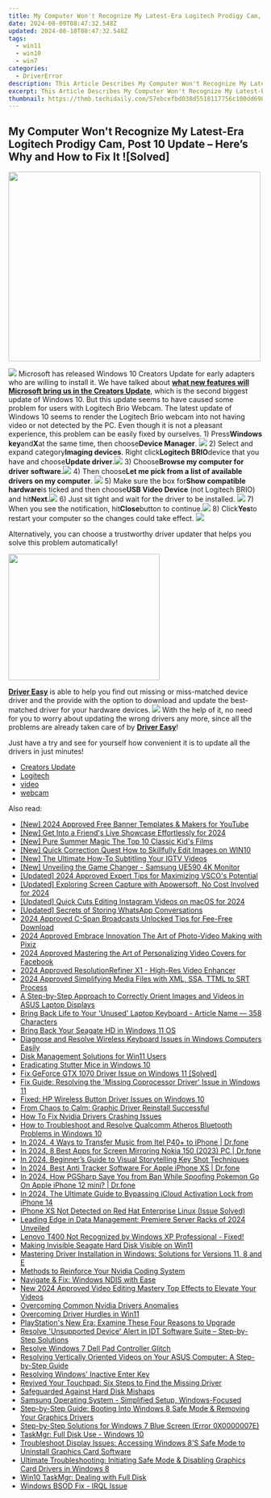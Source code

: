 ```yaml
---
title: My Computer Won't Recognize My Latest-Era Logitech Prodigy Cam, Post 10 Update – Here’s Why and How to Fix It ![Solved]
date: 2024-08-09T08:47:32.548Z
updated: 2024-08-10T08:47:32.548Z
tags:
  - win11
  - win10
  - win7
categories:
  - DriverError
description: This Article Describes My Computer Won't Recognize My Latest-Era Logitech Prodigy Cam, Post 10 Update – Here’s Why and How to Fix It ![Solved]
excerpt: This Article Describes My Computer Won't Recognize My Latest-Era Logitech Prodigy Cam, Post 10 Update – Here’s Why and How to Fix It ![Solved]
thumbnail: https://thmb.techidaily.com/57ebcefbd038d5518117756c100dd6989f85e0e6cff4615a7e12084a4473983a.jpg
---
```


## My Computer Won't Recognize My Latest-Era Logitech Prodigy Cam, Post 10 Update – Here’s Why and How to Fix It ![Solved]

<!-- affiliate ads begin -->
<a href="https://electronicx.pxf.io/c/5597632/1872456/14483" target="_top" id="1872456"><img src="//a.impactradius-go.com/display-ad/14483-1872456" border="0" alt="" width="500" height="375"/></a><img height="0" width="0" src="https://imp.pxf.io/i/5597632/1872456/14483" style="position:absolute;visibility:hidden;" border="0" />
<!-- affiliate ads end -->
![](https://images.drivereasy.com/wp-content/uploads/2017/04/img_58e8542d5f712.jpg) Microsoft has released Windows 10 Creators Update for early adapters who are willing to install it. We have talked about [**what new features will Microsoft bring us in the Creators Update**](https://tools.techidaily.com/drivereasy/download/), which is the second biggest update of Windows 10\. But this update seems to have caused some problem for users with Logitech Brio Webcam. The latest update of Windows 10 seems to render the Logitech Brio webcam into not having video or not detected by the PC. Even though it is not a pleasant experience, this problem can be easily fixed by ourselves. 1) Press**Windows key**and**X**at the same time, then choose**Device Manager**. ![](https://images.drivereasy.com/wp-content/uploads/2017/04/img_58e85923107a1.png) 2) Select and expand category**Imaging devices**. Right click**Logitech BRIO**device that you have and choose**Update driver**.![](https://images.drivereasy.com/wp-content/uploads/2017/04/img_58e859d4ef307.png) 3) Choose**Browse my computer for driver software**.![](https://images.drivereasy.com/wp-content/uploads/2017/04/img_58e85a003df4c.png) 4) Then choose**Let me pick from a list of available drivers on my computer**. ![](https://images.drivereasy.com/wp-content/uploads/2017/04/img_58e85d8b8105b.png) 5) Make sure the box for**Show compatible hardware**is ticked and then choose**USB Video Device** (not Logitech BRIO) and hit**Next**.![](https://images.drivereasy.com/wp-content/uploads/2017/04/img_58e85dd5a891d.png) 6) Just sit tight and wait for the driver to be installed. ![](https://images.drivereasy.com/wp-content/uploads/2017/04/img_58e85df98fd5e.png) 7) When you see the notification, hit**Close**button to continue.![](https://images.drivereasy.com/wp-content/uploads/2017/04/img_58e85e17a0d71.png) 8) Click**Yes**to restart your computer so the changes could take effect. ![](https://images.drivereasy.com/wp-content/uploads/2017/04/img_58e85e568a63a.png)

 Alternatively, you can choose a trustworthy driver updater that helps you solve this problem automatically!

<!-- affiliate ads begin -->
<a href="https://bluettius.sjv.io/c/5597632/2027209/17108" target="_top" id="2027209"><img src="//a.impactradius-go.com/display-ad/17108-2027209" border="0" alt="" width="300" height="250"/></a><img height="0" width="0" src="https://imp.pxf.io/i/5597632/2027209/17108" style="position:absolute;visibility:hidden;" border="0" />
<!-- affiliate ads end -->
[**Driver Easy**](https://tools.techidaily.com/drivereasy/download/) is able to help you find out missing or miss-matched device driver and the provide with the option to download and update the best-matched driver for your hardware devices. ![](https://images.drivereasy.com/wp-content/uploads/2017/04/img_58e86090c796e.jpg) With the help of it, no need for you to worry about updating the wrong drivers any more, since all the problems are already taken care of by [**Driver Easy**](https://tools.techidaily.com/drivereasy/download/)!

 Just have a try and see for yourself how convenient it is to update all the drivers in just minutes!

* [Creators Update](https://zonlipartnershipprogram.pxf.io/b0rbxy)
* [Logitech](https://store.drivereasy.com/order/cart.php?PRODS=4731822&QTY=1&AFFILIATE=108875)
* [video](https://tools.techidaily.com/drivereasy/download/)
* [webcam](https://tools.techidaily.com/drivereasy/download/)

<ins class="adsbygoogle"
     style="display:block"
     data-ad-format="autorelaxed"
     data-ad-client="ca-pub-7571918770474297"
     data-ad-slot="1223367746"></ins>



<ins class="adsbygoogle"
     style="display:block"
     data-ad-client="ca-pub-7571918770474297"
     data-ad-slot="8358498916"
     data-ad-format="auto"
     data-full-width-responsive="true"></ins>

<span class="atpl-alsoreadstyle">Also read:</span>
<div><ul>
<li><a href="https://eaxpv-info.techidaily.com/new-2024-approved-free-banner-templates-and-makers-for-youtube/"><u>[New] 2024 Approved  Free Banner Templates & Makers for YouTube</u></a></li>
<li><a href="https://tiktok-clips.techidaily.com/new-get-into-a-friends-live-showcase-effortlessly-for-2024/"><u>[New] Get Into a Friend's Live Showcase Effortlessly for 2024</u></a></li>
<li><a href="https://extra-skills.techidaily.com/new-pure-summer-magic-the-top-10-classic-kids-films/"><u>[New] Pure Summer Magic  The Top 10 Classic Kid's Films</u></a></li>
<li><a href="https://extra-guidance.techidaily.com/new-quick-correction-quest-how-to-skillfully-edit-images-on-win10/"><u>[New] Quick Correction Quest  How to Skillfully Edit Images on WIN10</u></a></li>
<li><a href="https://instagram-clips.techidaily.com/new-the-ultimate-how-to-subtitling-your-igtv-videos/"><u>[New] The Ultimate How-To  Subtitling Your IGTV Videos</u></a></li>
<li><a href="https://some-approaches.techidaily.com/new-unveiling-the-game-changer-samsung-ue590-4k-monitor/"><u>[New] Unveiling the Game Changer - Samsung UE590 4K Monitor</u></a></li>
<li><a href="https://vp-tips.techidaily.com/updated-2024-approved-expert-tips-for-maximizing-vscos-potential/"><u>[Updated] 2024 Approved  Expert Tips for Maximizing VSCO's Potential</u></a></li>
<li><a href="https://screen-video-capture.techidaily.com/updated-exploring-screen-capture-with-apowersoft-no-cost-involved-for-2024/"><u>[Updated] Exploring Screen Capture with Apowersoft, No Cost Involved for 2024</u></a></li>
<li><a href="https://instagram-video-recordings.techidaily.com/updated-quick-cuts-editing-instagram-videos-on-macos-for-2024/"><u>[Updated] Quick Cuts  Editing Instagram Videos on macOS for 2024</u></a></li>
<li><a href="https://screen-mirroring-recording.techidaily.com/updated-secrets-of-storing-whatsapp-conversations/"><u>[Updated] Secrets of Storing WhatsApp Conversations</u></a></li>
<li><a href="https://extra-lessons.techidaily.com/2024-approved-c-span-broadcasts-unlocked-tips-for-fee-free-download/"><u>2024 Approved  C-Span Broadcasts Unlocked  Tips for Fee-Free Download</u></a></li>
<li><a href="https://fox-links.techidaily.com/2024-approved-embrace-innovation-the-art-of-photo-video-making-with-pixiz/"><u>2024 Approved  Embrace Innovation  The Art of Photo-Video Making with Pixiz</u></a></li>
<li><a href="https://facebook-video-recording.techidaily.com/2024-approved-mastering-the-art-of-personalizing-video-covers-for-facebook/"><u>2024 Approved  Mastering the Art of Personalizing Video Covers for Facebook</u></a></li>
<li><a href="https://extra-support.techidaily.com/2024-approved-resolutionrefiner-x1-high-res-video-enhancer/"><u>2024 Approved  ResolutionRefiner X1 - High-Res Video Enhancer</u></a></li>
<li><a href="https://extra-support.techidaily.com/2024-approved-simplifying-media-files-with-xml-ssa-ttml-to-srt-process/"><u>2024 Approved  Simplifying Media Files with XML, SSA, TTML to SRT Process</u></a></li>
<li><a href="https://driver-error.techidaily.com/a-step-by-step-approach-to-correctly-orient-images-and-videos-in-asus-laptop-displays/"><u>A Step-by-Step Approach to Correctly Orient Images and Videos in ASUS Laptop Displays</u></a></li>
<li><a href="https://driver-error.techidaily.com/bring-back-life-to-your-unused-laptop-keyboard-article-name-358-characters/"><u>Bring Back Life to Your 'Unused' Laptop Keyboard - Article Name — 358 Characters</u></a></li>
<li><a href="https://driver-error.techidaily.com/bring-back-your-seagate-hd-in-windows-11-os/"><u>Bring Back Your Seagate HD in Windows 11 OS</u></a></li>
<li><a href="https://driver-error.techidaily.com/diagnose-and-resolve-wireless-keyboard-issues-in-windows-computers-easily/"><u>Diagnose and Resolve Wireless Keyboard Issues in Windows Computers Easily</u></a></li>
<li><a href="https://driver-error.techidaily.com/disk-management-solutions-for-win11-users/"><u>Disk Management Solutions for Win11 Users</u></a></li>
<li><a href="https://driver-error.techidaily.com/eradicating-stutter-mice-in-windows-10/"><u>Eradicating Stutter Mice in Windows 10</u></a></li>
<li><a href="https://driver-error.techidaily.com/fix-geforce-gtx-1070-driver-issue-on-windows-11-solved/"><u>Fix GeForce GTX 1070 Driver Issue on Windows 11 [Solved]</u></a></li>
<li><a href="https://driver-error.techidaily.com/fix-guide-resolving-the-missing-coprocessor-driver-issue-in-windows-11/"><u>Fix Guide: Resolving the 'Missing Coprocessor Driver' Issue in Windows 11</u></a></li>
<li><a href="https://driver-error.techidaily.com/fixed-hp-wireless-button-driver-issues-on-windows-10/"><u>Fixed: HP Wireless Button Driver Issues on Windows 10</u></a></li>
<li><a href="https://driver-error.techidaily.com/from-chaos-to-calm-graphic-driver-reinstall-successful/"><u>From Chaos to Calm: Graphic Driver Reinstall Successful</u></a></li>
<li><a href="https://driver-error.techidaily.com/how-to-fix-nvidia-drivers-crashing-issues/"><u>How To Fix Nvidia Drivers Crashing Issues</u></a></li>
<li><a href="https://driver-error.techidaily.com/how-to-troubleshoot-and-resolve-qualcomm-atheros-bluetooth-problems-in-windows-10/"><u>How to Troubleshoot and Resolve Qualcomm Atheros Bluetooth Problems in Windows 10</u></a></li>
<li><a href="https://android-transfer.techidaily.com/in-2024-4-ways-to-transfer-music-from-itel-p40plus-to-iphone-drfone-by-drfone-transfer-from-android-transfer-from-android/"><u>In 2024, 4 Ways to Transfer Music from Itel P40+ to iPhone | Dr.fone</u></a></li>
<li><a href="https://screen-mirror.techidaily.com/in-2024-8-best-apps-for-screen-mirroring-nokia-150-2023-pc-drfone-by-drfone-android/"><u>In 2024, 8 Best Apps for Screen Mirroring Nokia 150 (2023) PC | Dr.fone</u></a></li>
<li><a href="https://extra-resources.techidaily.com/in-2024-beginners-guide-to-visual-storytelling-key-shot-techniques/"><u>In 2024, Beginner’s Guide to Visual Storytelling  Key Shot Techniques</u></a></li>
<li><a href="https://ios-location-track.techidaily.com/in-2024-best-anti-tracker-software-for-apple-iphone-xs-drfone-by-drfone-virtual-ios/"><u>In 2024, Best Anti Tracker Software For Apple iPhone XS | Dr.fone</u></a></li>
<li><a href="https://ios-pokemon-go.techidaily.com/in-2024-how-pgsharp-save-you-from-ban-while-spoofing-pokemon-go-on-apple-iphone-12-mini-drfone-by-drfone-virtual-ios/"><u>In 2024, How PGSharp Save You from Ban While Spoofing Pokemon Go On Apple iPhone 12 mini? | Dr.fone</u></a></li>
<li><a href="https://activate-lock.techidaily.com/in-2024-the-ultimate-guide-to-bypassing-icloud-activation-lock-from-iphone-14-by-drfone-ios/"><u>In 2024, The Ultimate Guide to Bypassing iCloud Activation Lock from iPhone 14</u></a></li>
<li><a href="https://driver-error.techidaily.com/iphone-xs-not-detected-on-red-hat-enterprise-linux-issue-solved/"><u>IPhone XS Not Detected on Red Hat Enterprise Linux (Issue Solved)</u></a></li>
<li><a href="https://buynow-marvelous.techidaily.com/leading-edge-in-data-management-premiere-server-racks-of-2024-unveiled/"><u>Leading Edge in Data Management: Premiere Server Racks of 2024 Unveiled</u></a></li>
<li><a href="https://driver-error.techidaily.com/lenovo-t400-not-recognized-by-windows-xp-professional-fixed/"><u>Lenovo T400 Not Recognized by Windows XP Professional - Fixed!</u></a></li>
<li><a href="https://driver-error.techidaily.com/making-invisible-seagate-hard-disk-visible-on-win11/"><u>Making Invisible Seagate Hard Disk Visible on Win11</u></a></li>
<li><a href="https://driver-error.techidaily.com/mastering-driver-installation-in-windows-solutions-for-versions-11-8-and-e/"><u>Mastering Driver Installation in Windows: Solutions for Versions 11, 8 and E</u></a></li>
<li><a href="https://driver-error.techidaily.com/methods-to-reinforce-your-nvidia-coding-system/"><u>Methods to Reinforce Your Nvidia Coding System</u></a></li>
<li><a href="https://driver-error.techidaily.com/navigate-and-fix-windows-ndis-with-ease/"><u>Navigate & Fix: Windows NDIS with Ease</u></a></li>
<li><a href="https://smart-video-editing.techidaily.com/new-2024-approved-video-editing-mastery-top-effects-to-elevate-your-videos/"><u>New 2024 Approved Video Editing Mastery Top Effects to Elevate Your Videos</u></a></li>
<li><a href="https://driver-error.techidaily.com/overcoming-common-nvidia-drivers-anomalies/"><u>Overcoming Common Nvidia Drivers Anomalies</u></a></li>
<li><a href="https://driver-error.techidaily.com/overcoming-driver-hurdles-in-win11/"><u>Overcoming Driver Hurdles in Win11</u></a></li>
<li><a href="https://buynow-marvelous.techidaily.com/playstations-new-era-examine-these-four-reasons-to-upgrade/"><u>PlayStation's New Era: Examine These Four Reasons to Upgrade</u></a></li>
<li><a href="https://driver-error.techidaily.com/resolve-unsupported-device-alert-in-idt-software-suite-step-by-step-solutions/"><u>Resolve 'Unsupported Device' Alert in IDT Software Suite – Step-by-Step Solutions</u></a></li>
<li><a href="https://driver-error.techidaily.com/resolve-windows-7-dell-pad-controller-glitch/"><u>Resolve Windows 7 Dell Pad Controller Glitch</u></a></li>
<li><a href="https://driver-error.techidaily.com/resolving-vertically-oriented-videos-on-your-asus-computer-a-step-by-step-guide/"><u>Resolving Vertically Oriented Videos on Your ASUS Computer: A Step-by-Step Guide</u></a></li>
<li><a href="https://driver-error.techidaily.com/resolving-windows-inactive-enter-key/"><u>Resolving Windows' Inactive Enter Key</u></a></li>
<li><a href="https://driver-error.techidaily.com/revived-your-touchpad-six-steps-to-find-the-missing-driver/"><u>Revived Your Touchpad: Six Steps to Find the Missing Driver</u></a></li>
<li><a href="https://driver-error.techidaily.com/safeguarded-against-hard-disk-mishaps/"><u>Safeguarded Against Hard Disk Mishaps</u></a></li>
<li><a href="https://driver-error.techidaily.com/samsung-operating-system-simplified-setup-windows-focused/"><u>Samsung Operating System - Simplified Setup, Windows-Focused</u></a></li>
<li><a href="https://driver-error.techidaily.com/step-by-step-guide-booting-into-windows-8-safe-mode-and-removing-your-graphics-drivers/"><u>Step-by-Step Guide: Booting Into Windows 8 Safe Mode & Removing Your Graphics Drivers</u></a></li>
<li><a href="https://driver-error.techidaily.com/step-by-step-solutions-for-windows-7-blue-screen-error-0x0000007e/"><u>Step-by-Step Solutions for Windows 7 Blue Screen (Error 0X0000007E)</u></a></li>
<li><a href="https://driver-error.techidaily.com/taskmgr-full-disk-use-windows-10/"><u>TaskMgr: Full Disk Use - Windows 10</u></a></li>
<li><a href="https://driver-error.techidaily.com/troubleshoot-display-issues-accessing-windows-8s-safe-mode-to-uninstall-graphics-card-software/"><u>Troubleshoot Display Issues: Accessing Windows 8'S Safe Mode to Uninstall Graphics Card Software</u></a></li>
<li><a href="https://driver-error.techidaily.com/ultimate-troubleshooting-initiating-safe-mode-and-disabling-graphics-card-drivers-in-windows-8/"><u>Ultimate Troubleshooting: Initiating Safe Mode & Disabling Graphics Card Drivers in Windows 8</u></a></li>
<li><a href="https://driver-error.techidaily.com/win10-taskmgr-dealing-with-full-disk/"><u>Win10 TaskMgr: Dealing with Full Disk</u></a></li>
<li><a href="https://driver-error.techidaily.com/windows-bsod-fix-irql-issue/"><u>Windows BSOD Fix - IRQL Issue</u></a></li>
</ul></div>
